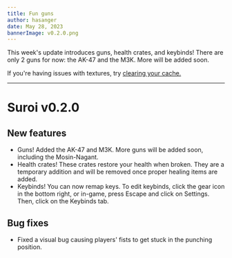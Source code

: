 ```yaml
---
title: Fun guns
author: hasanger
date: May 28, 2023
bannerImage: v0.2.0.png
---
```

This week's update introduces guns, health crates, and keybinds! There are only 2 guns for now: the AK-47 and the M3K. More will be added soon.

If you're having issues with textures, try [clearing your cache.](https://its.uiowa.edu/support/article/719)
***
# Suroi v0.2.0

## New features
- Guns! Added the AK-47 and M3K. More guns will be added soon, including the Mosin-Nagant.
- Health crates! These crates restore your health when broken. They are a temporary addition and will be removed once proper healing items are added.
- Keybinds! You can now remap keys. To edit keybinds, click the gear icon in the bottom right, or in-game, press Escape and click on Settings. Then, click on the Keybinds tab.

## Bug fixes
- Fixed a visual bug causing players' fists to get stuck in the punching position.
